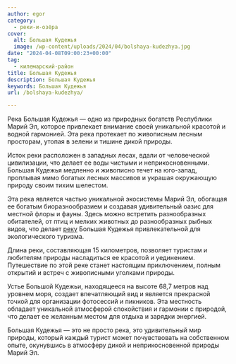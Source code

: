 ```yaml
---
author: egor
category:
  - реки-и-озёра
cover:
  alt: Большая Кудежья
  image: /wp-content/uploads/2024/04/bolshaya-kudezhya.jpg
date: "2024-04-08T09:00:23+00:00"
tag:
  - килемарский-район
title: Большая Кудежья
description: Большая Кудежья
keywords: Большая Кудежья
url: /bolshaya-kudezhya/

---
```

Река Большая Кудежья — одно из природных богатств Республики Марий Эл, которое привлекает внимание своей уникальной красотой и водной гармонией. Эта река протекает по живописным лесным просторам, утопая в зелени и тишине дикой природы.

Исток реки расположен в западных лесах, вдали от человеческой цивилизации, что делает ее воды чистыми и неприкосновенными. Большая Кудежья медленно и живописно течет на юго-запад, проплывая мимо богатых лесных массивов и украшая окружающую природу своим тихим шелестом.

Эта река является частью уникальной экосистемы Марий Эл, обогащая ее богатым биоразнообразием и создавая удивительный оазис для местной флоры и фауны. Здесь можно встретить разнообразных обитателей, от птиц и мелких животных до разнообразных рыбных видов, что делает [реку](/river_mariel/) Большая Кудежья привлекательной для экологического туризма.

Длина реки, составляющая 15 километров, позволяет туристам и любителям природы насладиться ее красотой и уединением. Путешествие по этой реке станет настоящим приключением, полным открытий и встреч с живописными уголками природы.

Устье Большой Кудежьи, находящееся на высоте 68,7 метров над уровнем моря, создает впечатляющий вид и является прекрасной точкой для организации фотосессий и пикников. Эта местность обладает уникальной атмосферой спокойствия и гармонии с природой, что делает ее желанным местом для отдыха и зарядки энергией.

Большая Кудежья — это не просто река, это удивительный мир природы, который каждый турист может почувствовать на собственном опыте, окунувшись в атмосферу дикой и неприкосновенной природы Марий Эл.
